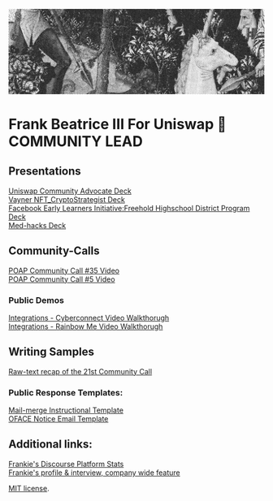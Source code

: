 

![Banner](assets/Uniswap_Image_02.png)


# Frank Beatrice III For Uniswap 🦄 COMMUNITY LEAD

## Presentations
[Uniswap Community Advocate Deck](https://bit.ly/Uniswap-Community-Advocate-Deck) <br>
[Vayner NFT_CryptoStrategist Deck](https://bit.ly/vayner-nft_CryptoStrategist_frankbeatriceIII) <br>
[Facebook Early Learners Initiative:Freehold Highschool District Program Deck](https://bit.ly/facebook-early-learners-initiative ) <br>
[Med-hacks Deck](https://bit.ly/med-hacks-mlh)
 
## Community-Calls
[POAP Community Call #35 Video](https://bit.ly/poap-community-call-35-video) <br>
[POAP Community Call #5 Video](https://bit.ly/poap-community-call-5-video-)
### Public Demos
[Integrations - Cyberconnect Video Walkthorugh](https://bit.ly/Cyberconnect-Demo-Cyber-Graph-Integration-walkthrough-POAP) <br>
[Integrations - Rainbow Me   Video Walkthorugh](https://bit.ly/Rainbow-me-Integration-walkthrough-POAP)

## Writing Samples
[Raw-text recap of the 21st Community Call](https://bit.ly/recap-of-poap-community-call-21) <br>

### Public Response Templates:
[Mail-merge Instructional Template](https://bit.ly/mail-merge-template) <br>
[OFACE Notice Email Template](https://bit.ly/OFAC-template)

## Additional links:
[Frankie's Discourse Platform Stats](https://bit.ly/statsdiscoursepoapxyzstats)  <br>
[Frankie's profile & interview, company wide feature](https://bit.ly/profile-and-interview-poap-company-feature)

[MIT license](https://github.com/sblisesivdin/biscuit/blob/gh-pages/LICENSE).
